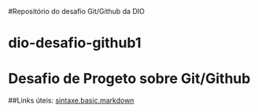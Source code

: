 #Repositório do desafio Git/Github da DIO
# dio-desafio-github1
# Desafio de Progeto sobre Git/Github

##Links úteis:
[sintaxe.basic.markdown](https://www.markdownguide.org/basic-syntax)
